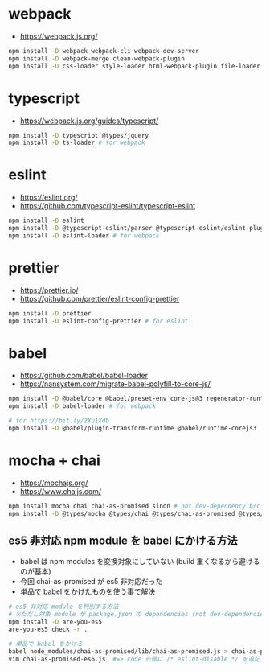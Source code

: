 # webpack

- https://webpack.js.org/

```sh
npm install -D webpack webpack-cli webpack-dev-server
npm install -D webpack-merge clean-webpack-plugin
npm install -D css-loader style-loader html-webpack-plugin file-loader
```

# typescript

- https://webpack.js.org/guides/typescript/

```sh
npm install -D typescript @types/jquery
npm install -D ts-loader # for webpack
```

# eslint

- https://eslint.org/
- https://github.com/typescript-eslint/typescript-eslint

```sh
npm install -D eslint
npm install -D @typescript-eslint/parser @typescript-eslint/eslint-plugin # for typescript
npm install -D eslint-loader # for webpack
```

# prettier

- https://prettier.io/
- https://github.com/prettier/eslint-config-prettier

```sh
npm install -D prettier
npm install -D eslint-config-prettier # for eslint
```

# babel

- https://github.com/babel/babel-loader
- https://nansystem.com/migrate-babel-polyfill-to-core-js/

```sh
npm install -D @babel/core @babel/preset-env core-js@3 regenerator-runtime
npm install -D babel-loader # for webpack

# for https://bit.ly/2Xu1Xdb
npm install -D @babel/plugin-transform-runtime @babel/runtime-corejs3
```

# mocha + chai

- https://mochajs.org/
- https://www.chaijs.com/

```sh
npm install mocha chai chai-as-promised sinon # not dev-dependency b/c it'll run in web browsers
npm install -D @types/mocha @types/chai @types/chai-as-promised @types/sinon # for typescript
```

## es5 非対応 npm module を babel にかける方法

- babel は npm modules を変換対象にしていない (build 重くなるから避けるのが基本)
- 今回 chai-as-promised が es5 非対応だった
- 単品で babel をかけたものを使う事で解決

```sh
# es5 非対応 module を判別する方法
# ※ただし対象 module が package.json の dependencies (not dev-dependencies) に列挙されている必要あり
npm install -D are-you-es5
are-you-es5 check -r .
```

```sh
# 単品で babel をかける
babel node_modules/chai-as-promised/lib/chai-as-promised.js > chai-as-promised-es6.js
vim chai-as-promised-es6.js  #=> code 先頭に /* eslint-disable */ を追記
```

